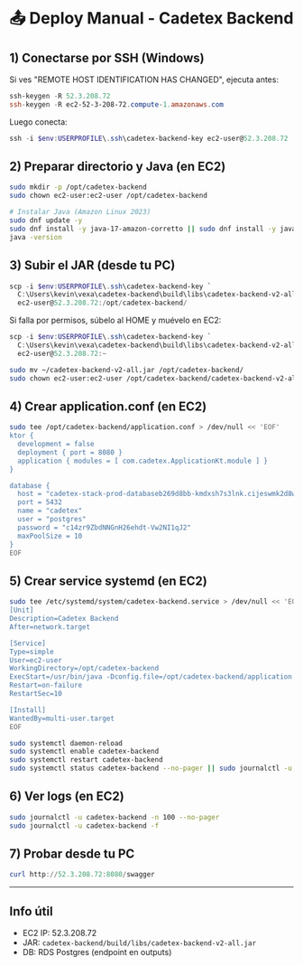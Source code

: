 # 📤 Deploy Manual - Cadetex Backend

## 1) Conectarse por SSH (Windows)

Si ves "REMOTE HOST IDENTIFICATION HAS CHANGED", ejecuta antes:
```powershell
ssh-keygen -R 52.3.208.72
ssh-keygen -R ec2-52-3-208-72.compute-1.amazonaws.com
```

Luego conecta:
```powershell
ssh -i $env:USERPROFILE\.ssh\cadetex-backend-key ec2-user@52.3.208.72
```

## 2) Preparar directorio y Java (en EC2)

```bash
sudo mkdir -p /opt/cadetex-backend
sudo chown ec2-user:ec2-user /opt/cadetex-backend

# Instalar Java (Amazon Linux 2023)
sudo dnf update -y
sudo dnf install -y java-17-amazon-corretto || sudo dnf install -y java-21-amazon-corretto
java -version
```

## 3) Subir el JAR (desde tu PC)

```powershell
scp -i $env:USERPROFILE\.ssh\cadetex-backend-key `
  C:\Users\kevin\vexa\cadetex-backend\build\libs\cadetex-backend-v2-all.jar `
  ec2-user@52.3.208.72:/opt/cadetex-backend/
```

Si falla por permisos, súbelo al HOME y muévelo en EC2:
```powershell
scp -i $env:USERPROFILE\.ssh\cadetex-backend-key `
  C:\Users\kevin\vexa\cadetex-backend\build\libs\cadetex-backend-v2-all.jar `
  ec2-user@52.3.208.72:~
```
```bash
sudo mv ~/cadetex-backend-v2-all.jar /opt/cadetex-backend/
sudo chown ec2-user:ec2-user /opt/cadetex-backend/cadetex-backend-v2-all.jar
```

## 4) Crear application.conf (en EC2)

```bash
sudo tee /opt/cadetex-backend/application.conf > /dev/null << 'EOF'
ktor {
  development = false
  deployment { port = 8080 }
  application { modules = [ com.cadetex.ApplicationKt.module ] }
}

database {
  host = "cadetex-stack-prod-databaseb269d8bb-kmdxsh7s3lnk.cijeswmk2d8w.us-east-1.rds.amazonaws.com"
  port = 5432
  name = "cadetex"
  user = "postgres"
  password = "c14zr9ZbdNNGnH26ehdt-Vw2NI1qJ2"
  maxPoolSize = 10
}
EOF
```

## 5) Crear service systemd (en EC2)

```bash
sudo tee /etc/systemd/system/cadetex-backend.service > /dev/null << 'EOF'
[Unit]
Description=Cadetex Backend
After=network.target

[Service]
Type=simple
User=ec2-user
WorkingDirectory=/opt/cadetex-backend
ExecStart=/usr/bin/java -Dconfig.file=/opt/cadetex-backend/application.conf -jar /opt/cadetex-backend/cadetex-backend-v2-all.jar
Restart=on-failure
RestartSec=10

[Install]
WantedBy=multi-user.target
EOF

sudo systemctl daemon-reload
sudo systemctl enable cadetex-backend
sudo systemctl restart cadetex-backend
sudo systemctl status cadetex-backend --no-pager || sudo journalctl -u cadetex-backend -n 100 --no-pager
```

## 6) Ver logs (en EC2)

```bash
sudo journalctl -u cadetex-backend -n 100 --no-pager
sudo journalctl -u cadetex-backend -f
```

## 7) Probar desde tu PC

```powershell
curl http://52.3.208.72:8080/swagger
```

---

## Info útil

- EC2 IP: 52.3.208.72
- JAR: `cadetex-backend/build/libs/cadetex-backend-v2-all.jar`
- DB: RDS Postgres (endpoint en outputs)

